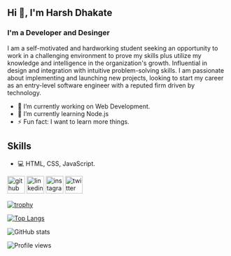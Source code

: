 ## Hi 👋, I'm Harsh Dhakate
### I'm a Developer and Desinger
I am a self-motivated and hardworking student seeking an opportunity to work in a challenging environment to prove my skills plus utilize my knowledge and intelligence in the organization's growth. Influential in design and integration with intuitive problem-solving skills. I am passionate about implementing and launching new projects, looking to start my career as an entry-level software engineer with a reputed firm driven by technology.
<br>


- 🔭 I’m currently working on Web Development. 
- 🌱 I’m currently learning Node.js 
- ⚡ Fun fact: I want to learn more things. 

## Skills

- 💻 HTML, CSS, JavaScript.


[<img src='https://cdn.jsdelivr.net/npm/simple-icons@3.0.1/icons/github.svg' alt='github' height='40'>](https://github.com/HarshDhakate) 
[<img src='https://cdn.jsdelivr.net/npm/simple-icons@3.0.1/icons/linkedin.svg' alt='linkedin' height='40'>](https://www.linkedin.com/in/harsh/) 
[<img src='https://cdn.jsdelivr.net/npm/simple-icons@3.0.1/icons/instagram.svg' alt='instagram' height='40'>](https://www.instagram.com/the__hd/)
[<img src='https://cdn.jsdelivr.net/npm/simple-icons@3.0.1/icons/twitter.svg' alt='twitter' height='40'>](https://twitter.com/harsh)  

[![trophy](https://github-profile-trophy.vercel.app/?username=HarshDhakate)](https://github.com/ryo-ma/github-profile-trophy)

[![Top Langs](https://github-readme-stats.vercel.app/api/top-langs/?username=HarshDhakate)](https://github.com/anuraghazra/github-readme-stats)

![GitHub stats](https://github-readme-stats.vercel.app/api?username=HarshDhakate&show_icons=true)  

![Profile views](https://gpvc.arturio.dev/HarshDhakate)  
